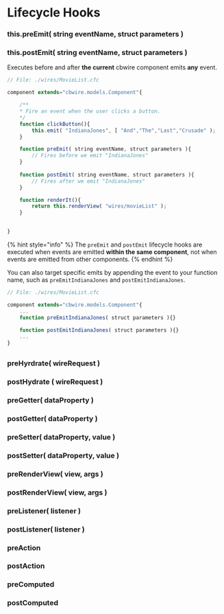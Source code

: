 # Lifecycle Hooks

###  this.preEmit\( string eventName, struct parameters \)

### this.postEmit\( string eventName, struct parameters \)

Executes before and after **the current** cbwire component emits **any** event.

```javascript
// File: ./wires/MovieList.cfc

component extends="cbwire.models.Component"{

    /**
    * Fire an event when the user clicks a button.
    */
    function clickButton(){
        this.emit( "IndianaJones", [ "And","The","Last","Crusade" );
    }

    function preEmit( string eventName, struct parameters ){
        // Fires before we emit "IndianaJones"         
    }
    
    function postEmit( string eventName, struct parameters ){
        // Fires after we emit "IndianaJones"         
    }

    function renderIt(){
        return this.renderView( "wires/movieList" );
    }
    

}
```

{% hint style="info" %}
The `preEmit` and `postEmit` lifecycle hooks are executed when events are emitted **within the same component**, not when events are emitted from other components.
{% endhint %}

You can also target specific emits by appending the event to your function name, such as `preEmitIndianaJones` and `postEmitIndianaJones`.

```javascript
// File: ./wires/MovieList.cfc

component extends="cbwire.models.Component"{
    ...
    function preEmitIndianaJones( struct parameters ){}
    
    function postEmitIndianaJones( struct parameters ){}
    ...
}
```

##  

### preHyrdrate\( wireRequest \) 

### postHydrate \( wireRequest \)

### preGetter\( dataProperty \)

### postGetter\( dataProperty \)

### preSetter\( dataProperty, value \)

### postSetter\( dataProperty, value \)

### preRenderView\( view, args \)

### postRenderView\( view, args \)

### preListener\( listener \)

### postListener\( listener \)

### preAction

### postAction

### preComputed

### postComputed

